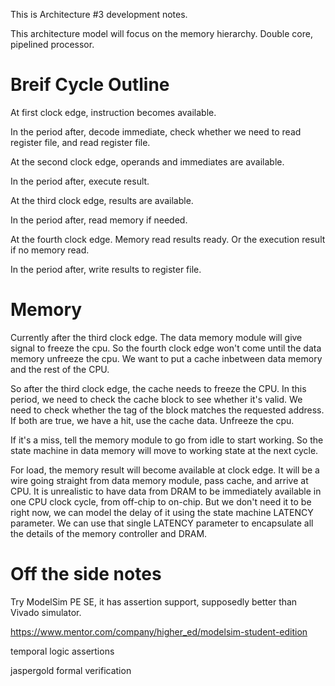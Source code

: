 This is Architecture #3 development notes.

This architecture model will focus on the memory hierarchy. Double core, pipelined processor.

# Breif Cycle Outline

At first clock edge, instruction becomes available.

In the period after, decode immediate, check whether we need to read register file, and read register file.

At the second clock edge, operands and immediates are available.

In the period after, execute result.

At the third clock edge, results are available.

In the period after, read memory if needed. 

At the fourth clock edge. Memory read results ready. Or the execution result if no memory read.

In the period after, write results to register file.

# Memory 

Currently after the third clock edge. The data memory module will give signal to freeze the cpu. So the fourth clock edge won't come until the data memory unfreeze the cpu. We want to put a cache inbetween data memory and the rest of the CPU. 

So after the third clock edge, the cache needs to freeze the CPU. In this period, we need to check the cache block to see whether it's valid. We need to check whether the tag of the block matches the requested address. If both are true, we have a hit, use the cache data. Unfreeze the cpu. 

If it's a miss, tell the memory module to go from idle to start working. So the state machine in data memory will move to working state at the next cycle.

For load, the memory result will become available at clock edge. It will be a wire going straight from data memory module, pass cache, and arrive at CPU. It is unrealistic to have data from DRAM to be immediately available in one CPU clock cycle, from off-chip to on-chip. But we don't need it to be right now, we can model the delay of it using the state machine LATENCY parameter. We can use that single LATENCY parameter to encapsulate all the details of the memory controller and DRAM. 



# Off the side notes
Try ModelSim PE SE, it has assertion support, supposedly better than Vivado simulator.

https://www.mentor.com/company/higher_ed/modelsim-student-edition

temporal logic assertions

jaspergold formal verification